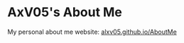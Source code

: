 # AxV05's About Me
My personal about me website: <a href="alxv05.github.io/AboutMe">alxv05.github.io/AboutMe</a>
